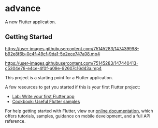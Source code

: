 # advance

A new Flutter application.

## Getting Started


https://user-images.githubusercontent.com/75145283/147439998-b92e8f6b-0c4f-49cf-9da1-5e2ece747a08.mp4

https://user-images.githubusercontent.com/75145283/147440413-c5304e78-e4ce-4f0f-a09e-92607c16d43a.mp4



This project is a starting point for a Flutter application.

A few resources to get you started if this is your first Flutter project:

- [Lab: Write your first Flutter app](https://flutter.dev/docs/get-started/codelab)
- [Cookbook: Useful Flutter samples](https://flutter.dev/docs/cookbook)

For help getting started with Flutter, view our
[online documentation](https://flutter.dev/docs), which offers tutorials,
samples, guidance on mobile development, and a full API reference.
